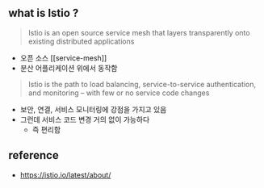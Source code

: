 ## what is Istio ?

>Istio is an open source service mesh that layers transparently onto existing distributed applications

- 오픈 소스 [[service-mesh]]
- 분산 어플리케이션 위에서 동작함

>  Istio is the path to load balancing, service-to-service authentication, and monitoring – with few or no service code changes

- 보안, 연결, 서비스 모니터링에 강점을 가지고 있음
- 그런데 서비스 코드 변경 거의 없이 가능하다
	- 즉 편리함

## reference
- https://istio.io/latest/about/